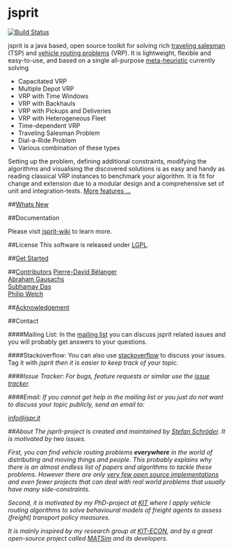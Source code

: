 jsprit
======
[![Build Status](https://travis-ci.org/jsprit/jsprit.svg?branch=master)](https://travis-ci.org/jsprit/jsprit)

jsprit is a java based, open source toolkit for solving rich <a href="http://en.wikipedia.org/wiki/Travelling_salesman_problem" target="_blank">traveling salesman</a> (TSP) and <a href="http://neo.lcc.uma.es/vrp/vehicle-routing-problem/" target="_blank">vehicle routing problems</a> (VRP). 
It is lightweight, flexible and easy-to-use, and based on a single all-purpose <a href="https://github.com/jsprit/jsprit/wiki/Meta-Heuristic" target="_blank">meta-heuristic</a> currently solving 
- Capacitated VRP
- Multiple Depot VRP
- VRP with Time Windows
- VRP with Backhauls
- VRP with Pickups and Deliveries
- VRP with Heterogeneous Fleet
- Time-dependent VRP
- Traveling Salesman Problem
- Dial-a-Ride Problem
- Various combination of these types

Setting up the problem, defining additional constraints, modifying the algorithms and visualising the discovered solutions is as easy and handy as 
reading classical VRP instances to benchmark your algorithm. It is fit for change and extension due to a modular design and a comprehensive set of unit and integration-tests. [More features ...](https://github.com/jsprit/jsprit/wiki/features)

##[Whats New](https://github.com/jsprit/jsprit/blob/master/WHATS_NEW.md)

##Documentation

Please visit [jsprit-wiki](https://github.com/jsprit/jsprit/wiki) to learn more.

##License
This software is released under [LGPL](http://opensource.org/licenses/LGPL-3.0).

##[Get Started](https://github.com/jsprit/jsprit/wiki/Getting-Started)

##[Contributors](https://github.com/jsprit/jsprit/graphs/contributors)
[Pierre-David Bélanger](https://github.com/pierredavidbelanger)<br>
[Abraham Gausachs](https://github.com/agausachs)<br>
[Subhamay Das](http://www.linkedin.com/profile/view?id=10203174)<br>
[Philip Welch](http://www.opendoorlogistics.com)

##[Acknowledgement](https://github.com/jsprit/jsprit/wiki/Acknowledgement)

##Contact

####Mailing List: 
In the [mailing list](https://groups.google.com/group/jsprit-mailing-list) you can discuss jsprit related issues and you will probably get answers to your questions.

####Stackoverflow:
You can also use [stackoverflow](http://stackoverflow.com/questions/tagged/jsprit) to discuss your issues. Tag it with <em>jsprit<em> then it is easier to keep track of your topic.

####Issue Tracker:
For bugs, feature requests or similar use the [issue tracker](https://github.com/jsprit/jsprit/issues).

####Email: 
If you cannot get help in the mailing list or you just do not want to discuss your topic publicly, send an email to:

info@jspr.it


##About
The jsprit-project is created and maintained by [Stefan Schröder](https://github.com/oblonski). It is motivated by two issues. 

First, you can find vehicle routing problems **everywhere** in the world of distributing and moving things and people. This probably explains why there is an almost endless list of papers and algorithms to tackle these problems. However there are only [very few open source implementations](https://github.com/jsprit/jsprit/wiki/Other-Projects) and even fewer projects that can deal with real world problems that usually have many side-constraints.

Second, it is motivated by my PhD-project at [KIT](http://www.kit.edu/english/index.php) where I apply vehicle routing algorithms to solve behavioural models of freight agents to assess (freight) transport policy measures. 

It is mainly inspired by my research group at [KIT-ECON](http://netze.econ.kit.edu/21.php), and by a great open-source project called [MATSim](http://www.matsim.org) and its developers.

